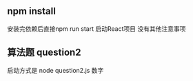 ## npm install
安装完依赖后直接npm run start 启动React项目 没有其他注意事项

## 算法题 question2
启动方式是  node question2.js 数字 